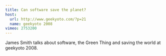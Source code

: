 ```yaml
---
title: Can software save the planet?
host: 
  url: http://www.geekyoto.com/?p=21
  name: geekyoto 2008
vimeo: 2753200
---
```

James Smith talks about software, the Green Thing and saving the world at geekyoto 2008.
